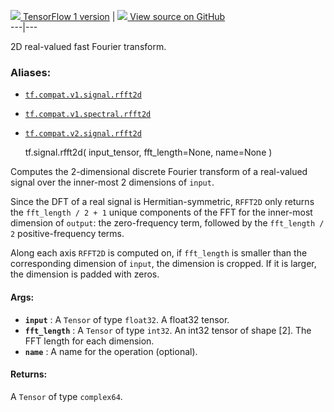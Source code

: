 [ ![](https://tensorflow.google.cn/images/tf_logo_32px.png) TensorFlow 1
version](/versions/r1.15/api_docs/python/tf/signal/rfft2d) |  [
![](https://tensorflow.google.cn/images/GitHub-Mark-32px.png) View source on
GitHub
](https://github.com/tensorflow/tensorflow/blob/r2.0/tensorflow/python/ops/signal/fft_ops.py#L114-L125)  
---|---  
  
2D real-valued fast Fourier transform.

### Aliases:

  * [`tf.compat.v1.signal.rfft2d`](/api_docs/python/tf/signal/rfft2d)
  * [`tf.compat.v1.spectral.rfft2d`](/api_docs/python/tf/signal/rfft2d)
  * [`tf.compat.v2.signal.rfft2d`](/api_docs/python/tf/signal/rfft2d)

    
    
    tf.signal.rfft2d(
        input_tensor,
        fft_length=None,
        name=None
    )
    

Computes the 2-dimensional discrete Fourier transform of a real-valued signal
over the inner-most 2 dimensions of `input`.

Since the DFT of a real signal is Hermitian-symmetric, `RFFT2D` only returns
the `fft_length / 2 + 1` unique components of the FFT for the inner-most
dimension of `output`: the zero-frequency term, followed by the `fft_length /
2` positive-frequency terms.

Along each axis `RFFT2D` is computed on, if `fft_length` is smaller than the
corresponding dimension of `input`, the dimension is cropped. If it is larger,
the dimension is padded with zeros.

#### Args:

  * **`input`** : A `Tensor` of type `float32`. A float32 tensor.
  * **`fft_length`** : A `Tensor` of type `int32`. An int32 tensor of shape [2]. The FFT length for each dimension.
  * **`name`** : A name for the operation (optional).

#### Returns:

A `Tensor` of type `complex64`.

